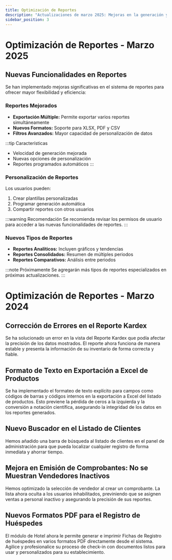 ```yaml
---
title: Optimización de Reportes
description: "Actualizaciones de marzo 2025: Mejoras en la generación y gestión de reportes"
sidebar_position: 3
---
```


# Optimización de Reportes - Marzo 2025

## Nuevas Funcionalidades en Reportes

Se han implementado mejoras significativas en el sistema de reportes para ofrecer mayor flexibilidad y eficiencia:

### Reportes Mejorados

- **Exportación Múltiple:** Permite exportar varios reportes simultáneamente
- **Nuevos Formatos:** Soporte para XLSX, PDF y CSV
- **Filtros Avanzados:** Mayor capacidad de personalización de datos

:::tip Características
- Velocidad de generación mejorada
- Nuevas opciones de personalización
- Reportes programados automáticos
:::

### Personalización de Reportes

Los usuarios pueden:

1. Crear plantillas personalizadas
2. Programar generación automática
3. Compartir reportes con otros usuarios

:::warning Recomendación
Se recomienda revisar los permisos de usuario para acceder a las nuevas funcionalidades de reportes.
:::

### Nuevos Tipos de Reportes

- **Reportes Analíticos:** Incluyen gráficos y tendencias
- **Reportes Consolidados:** Resumen de múltiples periodos
- **Reportes Comparativos:** Análisis entre periodos

:::note Próximamente
Se agregarán más tipos de reportes especializados en próximas actualizaciones.
:::

# Optimización de Reportes - Marzo 2024

## Corrección de Errores en el Reporte Kardex
Se ha solucionado un error en la vista del Reporte Kardex que podía afectar la precisión de los datos mostrados. El reporte ahora funciona de manera estable y presenta la información de su inventario de forma correcta y fiable.

## Formato de Texto en Exportación a Excel de Productos
Se ha implementado el formateo de texto explícito para campos como códigos de barras y códigos internos en la exportación a Excel del listado de productos. Esto previene la pérdida de ceros a la izquierda y la conversión a notación científica, asegurando la integridad de los datos en los reportes generados.

## Nuevo Buscador en el Listado de Clientes
Hemos añadido una barra de búsqueda al listado de clientes en el panel de administración para que pueda localizar cualquier registro de forma inmediata y ahorrar tiempo.

## Mejora en Emisión de Comprobantes: No se Muestran Vendedores Inactivos
Hemos optimizado la selección de vendedor al crear un comprobante. La lista ahora oculta a los usuarios inhabilitados, previniendo que se asignen ventas a personal inactivo y asegurando la precisión de sus reportes.

## Nuevos Formatos PDF para el Registro de Huéspedes
El módulo de Hotel ahora le permite generar e imprimir Fichas de Registro de huéspedes en varios formatos PDF directamente desde el sistema. Agilice y profesionalice su proceso de check-in con documentos listos para usar y personalizados para su establecimiento.
